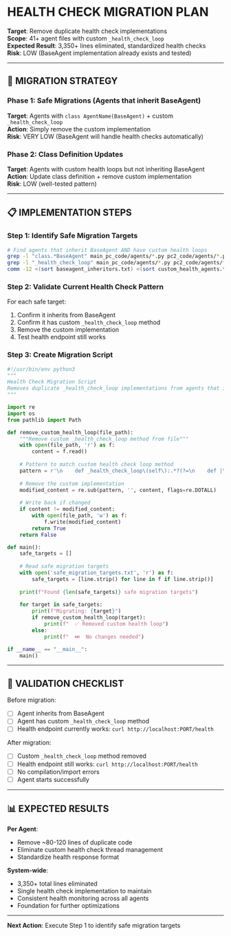 # HEALTH CHECK MIGRATION PLAN

**Target**: Remove duplicate health check implementations  
**Scope**: 41+ agent files with custom `_health_check_loop`  
**Expected Result**: 3,350+ lines eliminated, standardized health checks  
**Risk**: LOW (BaseAgent implementation already exists and tested)

---

## 🎯 **MIGRATION STRATEGY**

### **Phase 1: Safe Migrations (Agents that inherit BaseAgent)**
**Target**: Agents with `class AgentName(BaseAgent)` + custom `_health_check_loop`  
**Action**: Simply remove the custom implementation  
**Risk**: VERY LOW (BaseAgent will handle health checks automatically)

### **Phase 2: Class Definition Updates** 
**Target**: Agents with custom health loops but not inheriting BaseAgent  
**Action**: Update class definition + remove custom implementation  
**Risk**: LOW (well-tested pattern)

---

## 📋 **IMPLEMENTATION STEPS**

### **Step 1: Identify Safe Migration Targets**
```bash
# Find agents that inherit BaseAgent AND have custom health loops
grep -l "class.*BaseAgent" main_pc_code/agents/*.py pc2_code/agents/*.py > baseagent_inheritors.txt
grep -l "_health_check_loop" main_pc_code/agents/*.py pc2_code/agents/*.py > custom_health_agents.txt
comm -12 <(sort baseagent_inheritors.txt) <(sort custom_health_agents.txt) > safe_migration_targets.txt
```

### **Step 2: Validate Current Health Check Pattern**
For each safe target:
1. Confirm it inherits from BaseAgent
2. Confirm it has custom `_health_check_loop` method
3. Remove the custom implementation
4. Test health endpoint still works

### **Step 3: Create Migration Script**
```python
#!/usr/bin/env python3
"""
Health Check Migration Script
Removes duplicate _health_check_loop implementations from agents that inherit BaseAgent
"""

import re
import os
from pathlib import Path

def remove_custom_health_loop(file_path):
    """Remove custom _health_check_loop method from file"""
    with open(file_path, 'r') as f:
        content = f.read()
    
    # Pattern to match custom health check loop method
    pattern = r'\n    def _health_check_loop\(self\):.*?(?=\n    def |\n\nclass |\nif __name__|\Z)'
    
    # Remove the custom implementation
    modified_content = re.sub(pattern, '', content, flags=re.DOTALL)
    
    # Write back if changed
    if content != modified_content:
        with open(file_path, 'w') as f:
            f.write(modified_content)
        return True
    return False

def main():
    safe_targets = []
    
    # Read safe migration targets
    with open('safe_migration_targets.txt', 'r') as f:
        safe_targets = [line.strip() for line in f if line.strip()]
    
    print(f"Found {len(safe_targets)} safe migration targets")
    
    for target in safe_targets:
        print(f"Migrating: {target}")
        if remove_custom_health_loop(target):
            print(f"  ✅ Removed custom health loop")
        else:
            print(f"  ⏭️  No changes needed")

if __name__ == "__main__":
    main()
```

---

## 🚨 **VALIDATION CHECKLIST**

Before migration:
- [ ] Agent inherits from BaseAgent
- [ ] Agent has custom `_health_check_loop` method
- [ ] Health endpoint currently works: `curl http://localhost:PORT/health`

After migration:
- [ ] Custom `_health_check_loop` method removed
- [ ] Health endpoint still works: `curl http://localhost:PORT/health`
- [ ] No compilation/import errors
- [ ] Agent starts successfully

---

## 📊 **EXPECTED RESULTS**

**Per Agent**:
- Remove ~80-120 lines of duplicate code
- Eliminate custom health check thread management
- Standardize health response format

**System-wide**:
- 3,350+ total lines eliminated
- Single health check implementation to maintain
- Consistent health monitoring across all agents
- Foundation for further optimizations

---

**Next Action**: Execute Step 1 to identify safe migration targets 